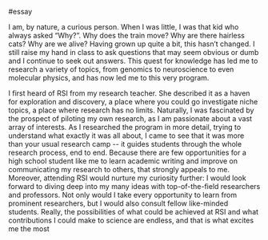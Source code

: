 #essay 

I am, by nature, a curious person. When I was little, I was that kid who always asked “Why?”. Why does the train move? Why are there hairless cats? Why are we alive? Having grown up quite a bit, this hasn’t changed. I still raise my hand in class to ask questions that may seem obvious or dumb and I continue to seek out answers. This quest for knowledge has led me to research a variety of topics, from genomics to neuroscience to even molecular physics, and has now led me to this very program.

I first heard of RSI from my research teacher. She described it as a haven for exploration and discovery, a place where you could go investigate niche topics, a place where research has no limits. Naturally, I was fascinated by the prospect of piloting my own research, as I am passionate about a vast array of interests. As I researched the program in more detail, trying to understand what exactly it was all about, I came to see that it was more than your usual research camp -- it guides students through the whole research process, end to end. Because there are few opportunities for a high school student like me to learn academic writing and improve on communicating my research to others, that strongly appeals to me. Moreover, attending RSI would nurture my curiosity further: I would look forward to diving deep into my many ideas with top-of-the-field researchers and professors. Not only would I take every opportunity to learn from prominent researchers, but I would also consult fellow like-minded students. Really, the possibilities of what could be achieved at RSI and what contributions I could make to science are endless, and that is what excites me the most